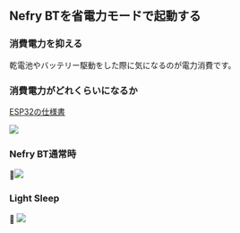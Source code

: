 
## Nefry BTを省電力モードで起動する

### 消費電力を抑える

乾電池やバッテリー駆動をした際に気になるのが電力消費です。



### 消費電力がどれくらいになるか

[ESP32の仕様書](http://akizukidenshi.com/download/ds/espressifsystems/esp_wroom_32_datasheet_en.pdf)

![](https://i.gyazo.com/d435df3d57b89b3849caa398404b3f36.png)

### Nefry BT通常時

![](https://i.gyazo.com/d3ff6528fff0ba2a3c4a6c29494dc919.jpg)

### Light Sleep



![](https://i.gyazo.com/503c45f7987931d3486c43ff644aa1ab.jpg)
